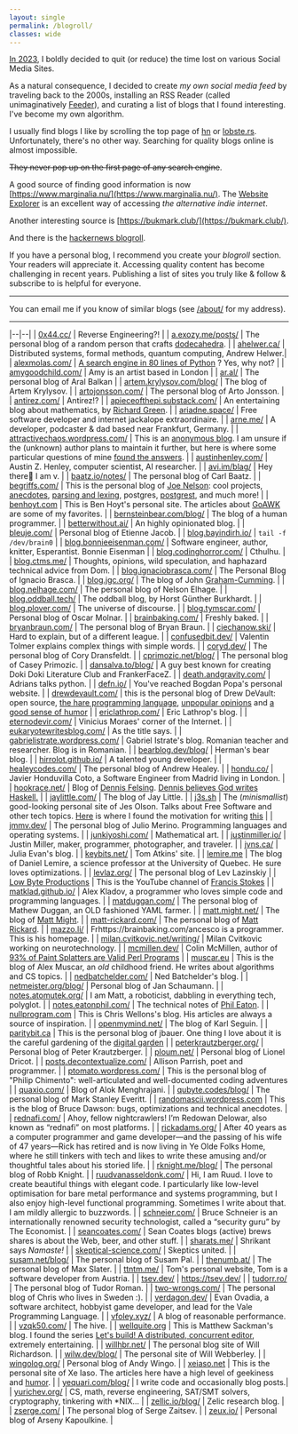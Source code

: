 ```yaml
---
layout: single
permalink: /blogroll/
classes: wide
---
```


[In 2023]({{site.url}}/2023/03/10/social-media-quit), I boldly decided to quit (or reduce) the time lost on various Social Media Sites. 

As a natural consequence, I decided to create *my own social media feed* by traveling back to the 2000s, installing an RSS Reader (called unimaginatively [Feeder](https://f-droid.org/packages/com.nononsenseapps.feeder/)), and curating a list of blogs that I found interesting. I've become my own algorithm.

I usually find blogs I like by scrolling the top page of [hn](https://news.ycombinator.com/) or [lobste.rs](https://lobste.rs/). Unfortunately, there's no other way. Searching for quality blogs online is almost impossible. 

~~They never pop up on the first page of any search engine~~.

A good source of finding good information is now [https://www.marginalia.nu/](https://www.marginalia.nu/). The [Website Explorer](https://explore.marginalia.nu/view) is an excellent way of accessing *the alternative indie internet*.

Another interesting source is [https://bukmark.club/](https://bukmark.club/).

And there is the [hackernews blogroll](https://dm.hn/).

If you have a personal blog, I recommend you create your *blogroll* section. Your readers will appreciate it. Accessing quality content has become challenging in recent years. Publishing a list of sites you truly like & follow & subscribe to is helpful for everyone.

---

You can email me if you know of similar blogs (see [/about/]({{site.url}}/about) for my address). 

---

|--|--|
| [0x44.cc/](https://0x44.cc/) | Reverse Engineering?! |
| [a.exozy.me/posts/](https://a.exozy.me/posts/) | The personal blog of a random person that crafts [dodecahedra](https://a.exozy.me/projects/dodecahedra). |
| [ahelwer.ca/](https://ahelwer.ca/) | Distributed systems, formal methods, quantum computing, Andrew Helwer.|
| [alexmolas.com/](https://www.alexmolas.com/blog.html) | [A search engine in 80 lines of Python](https://www.alexmolas.com/2024/02/05/a-search-engine-in-80-lines.html) ? Yes, why not? |
| [amygoodchild.com/](https://www.amygoodchild.com/) | Amy is an artist based in London |
| [ar.al/](https://ar.al/) | The personal blog of Aral Balkan |
| [artem.krylysov.com/blog/](https://artem.krylysov.com/blog/) | The blog of Artem Krylysov. |
| [artojonsson.com/](https://www.artojonsson.com/) | The personal blog of Arto Jonsson. | 
| [antirez.com/](http://antirez.com/) | Antirez!? |
| [apieceofthepi.substack.com/](https://apieceofthepi.substack.com/) | An entertaining blog about mathematics, by [Richard Green](https://math.colorado.edu/~rmg/). |
| [ariadne.space/](https://ariadne.space/) | Free software developer and internet jackalope extraordinaire. |
| [arne.me/](https://arne.me/) | A developer, podcaster & dad based near Frankfurt, Germany. |
| [attractivechaos.wordpress.com/](https://attractivechaos.wordpress.com/) | This is an [anonymous blog](https://attractivechaos.wordpress.com/about/). I am unsure if the (unknown) author plans to maintain it further, but here is where some particular questions of mine [found the answers](https://attractivechaos.wordpress.com/2019/12/28/deletion-from-hash-tables-without-tombstones/). |
| [austinhenley.com/](https://austinhenley.com/) | Austin Z. Henley, computer scientist, AI researcher. |
| [avi.im/blag/](https://avi.im/blag/) | Hey there👋 I am v. |
| [baatz.io/notes/](https://baatz.io/notes/) | The personal blog of Carl Baatz. |
| [begriffs.com/](https://begriffs.com/) | This is the personal blog of [Joe Nelson](https://github.com/begriffs): cool projects, [anecdotes](https://begriffs.com/posts/2018-11-15-c-portability.html), [parsing and lexing](https://begriffs.com/posts/2021-11-28-practical-parsing.html), postgres, [postgrest](https://begriffs.com/posts/2015-10-02-postgrest-workshop.html), and much more! |
| [benhoyt.com](https://benhoyt.com/writings/) | This is Ben Hoyt's personal site. The articles about [GoAWK](https://github.com/benhoyt/goawk) are some of my favorites. |
| [bernsteinbear.com/blog/](https://bernsteinbear.com/blog/) | The blog of a human programmer. |
| [betterwithout.ai/](https://betterwithout.ai/) | An highly opinionated blog. |
| [bleuje.com/](https://bleuje.com/about/) | Personal blog of Etienne Jacob. | 
| [blog.bayindirh.io/](https://blog.bayindirh.io/) | `tail -f /dev/brain0` |
| [blog.bonnieeisenman.com/](https://blog.bonnieeisenman.com/) | Software engineer, author, knitter, Esperantist. Bonnie Eisenman |
| [blog.codinghorror.com/](https://blog.codinghorror.com/) | Cthulhu. |
| [blog.ctms.me/](https://blog.ctms.me/) | Thoughts, opinions, wild speculation, and haphazard technical advice from Dom. |
| [blog.ignaciobrasca.com/](https://blog.ignaciobrasca.com/) | The Personal Blog of Ignacio Brasca. |
| [blog.jgc.org/](https://blog.jgc.org/) | The blog of John [Graham-Cumming](https://jgc.org/). |
| [blog.nelhage.com/](https://blog.nelhage.com/) | The personal blog of Nelson Elhage. |
| [blog.oddball.tech/](https://blog.oddball.tech/) | The oddball blog, by Horst Günther Burkhardt. |
| [blog.plover.com/](https://blog.plover.com/) | The universe of discourse. | 
| [blog.tymscar.com/](https://blog.tymscar.com/) | Personal blog of Oscar Molnar. |
| [brainbaking.com/](https://brainbaking.com/) | Freshly baked. |
| [bryanbraun.com/](https://www.bryanbraun.com/) | The personal blog of Bryan Braun. |
| [ciechanow.ski/](https://ciechanow.ski/) | Hard to explain, but of a different league. |
| [confusedbit.dev/](https://confusedbit.dev/) | Valentin Tolmer explains complex things with simple words. |
| [coryd.dev/](https://coryd.dev/) | The personal blog of Cory Dransfeldt. |
| [cprimozic.net/blog/](https://cprimozic.net/blog/) | The personal blog of Casey Primozic. |
| [dansalva.to/blog/](https://dansalva.to/blog/) | A guy best known for creating Doki Doki Literature Club and FrankerFaceZ. |
| [death.andgravity.com/](https://death.andgravity.com/) | Adrians talks python. |
| [defn.io/](https://defn.io/) | You've reached Bogdan Popa's personal website. |
| [drewdevault.com/](https://drewdevault.com/) | this is the personal blog of Drew DeVault: open source, [the hare programming language](https://harelang.org/), [unpopular opinions](https://drewdevault.com/2022/10/03/Does-Rust-belong-in-Linux.html) and [a good sense of humor](https://drewdevault.com/2021/11/16/Cash-for-leftpad.html) |
| [ericlathrop.com/](https://www.ericlathrop.com/) | Eric Lathrop's blog. |
| [eternodevir.com/](https://eternodevir.com/) | Vinicius Moraes' corner of the Internet. |
| [eukaryotewritesblog.com/](https://eukaryotewritesblog.com/) | As the title says. |
| [gabrielistrate.wordpress.com/](https://gabrielistrate.wordpress.com/) | Gabriel Istrate's blog. Romanian teacher and researcher. Blog is in Romanian. |
| [bearblog.dev/blog/](https://herman.bearblog.dev/blog/) | Herman's bear blog. |
| [hirrolot.github.io/](https://hirrolot.github.io/) | A talented young developer. |
| [healeycodes.com/](https://healeycodes.com/) | The personal blog of Andrew Healey. |
| [hondu.co/](https://hondu.co/) | Javier Honduvilla Coto, a Software Engineer from Madrid living in London. |
| [hookrace.net/](https://hookrace.net/) | Blog of [Dennis Felsing](https://dennis.felsing.org/). [Dennis believes God writes Haskell.](https://hookrace.net/blog/god-writes-haskell/) |
| [jaylittle.com/](https://jaylittle.com/) | The blog of Jay Little. |
| [j3s.sh](https://j3s.sh) | The (*minismallist*) good-looking personal site of Jes Olson. Talks about Free Software and other tech topics. [Here](https://j3s.sh/thought/my-website-is-one-binary.html) is where I found the motivation for writing [this]({{site.url}}/2022/04/10/a-blog-that-is-a-single-executable-binary) |
| [jmmv.dev/](https://jmmv.dev/blog.html) | The personal blog of Julio Merino. Programming languages and operating systems. |
| [junkiyoshi.com/](https://junkiyoshi.com/) | Mathematical art. |
| [justinmiller.io/](https://justinmiller.io/) | Justin Miller, maker, programmer, photographer, and traveler. |
| [jvns.ca/](https://jvns.ca/) | Julia Evan's blog. |
| [keybits.net/](https://www.keybits.net/) | Tom Atkins' site. |
| [lemire.me](https://lemire.me/blog/) | The blog of Daniel Lemire, a science professor at the University of Quebec. He sure loves optimizations. |
| [levlaz.org/](https://levlaz.org/) | The personal blog of Lev Lazinskiy |
| [Low Byte Productions](https://www.youtube.com/c/lowleveljavascript) | This is the YouTube channel of [Francis Stokes](https://github.com/francisrstokes) |
| [matklad.github.io/](https://matklad.github.io/) | Alex Kladov, a programmer who loves simple code and programming languages. |
| [matduggan.com/](https://matduggan.com/) | The personal blog of Mathew Duggan, an OLD fashioned YAML farmer. |
| [matt.might.net/](https://matt.might.net/articles/) | The blog of [Matt Might](https://matt.might.net/articles/). |
| [matt-rickard.com/](https://matt-rickard.com/) | The personal blog of [Matt Rickard](https://matt-rickard.com/). |
| [mazzo.li/](https://mazzo.li/archive.html) | Frhttps://brainbaking.com/ancesco is a programmer. This is his homepage. |
| [milan.cvitkovic.net/writing/](https://milan.cvitkovic.net/writing/) | Milan Cvitkovic working on neurotechnology. |
| [mcmillen.dev/](https://www.mcmillen.dev/) | Colin McMillen, author of [93% of Paint Splatters are Valid Perl Programs](https://www.mcmillen.dev/sigbovik/) |
| [muscar.eu](https://muscar.eu/) | This is the blog of Alex Muscar, an *old* childhood friend. He writes about algorithms and CS topics. | 
| [nedbatchelder.com/](https://nedbatchelder.com/) | Ned Batchelder's blog. | 
| [netmeister.org/blog/](https://www.netmeister.org/blog/) | Personal blog of Jan Schaumann. |
| [notes.atomutek.org/](https://notes.atomutek.org/) | I am Matt, a roboticist, dabbling in everything tech, polyglot. |
| [notes.eatonphil.com/](https://notes.eatonphil.com/) | The technical notes of [Phil Eaton](https://eatonphil.com/). |
| [nullprogram.com](https://nullprogram.com/) | This is Chris Wellons's blog. His articles are always a source of inspiration. |
| [openmymind.net/](https://www.openmymind.net/) | The blog of Karl Seguin. |
| [paritybit.ca](https://www.paritybit.ca/) | This is the personal blog of jbauer. One thing I love about it is the careful gardening of the [digital garden](https://www.paritybit.ca/garden/) |
| [peterkrautzberger.org/](https://www.peterkrautzberger.org/) | Personal blog of Peter Krautzberger. |
| [ploum.net/](https://ploum.net/index_en.html) | Personal blog of Lionel Dricot. |
| [posts.decontextualize.com/](https://posts.decontextualize.com/) | Allison Parrish, poet and programmer. |
| [ptomato.wordpress.com/](https://ptomato.wordpress.com/) | This is the personal blog of "Philip Chimento": well-articulated and well-documented coding adventures |
| [quaxio.com/](https://www.quaxio.com/) | Blog of Alok Menghrajani. |
| [qubyte.codes/blog/](https://qubyte.codes/blog/) | The personal blog of Mark Stanley Everitt. |
| [randomascii.wordpress.com](https://randomascii.wordpress.com) | This is the blog of Bruce Dawson: bugs, optimizations and technical anecdotes. |
| [rednafi.com/](https://rednafi.com/) | Ahoy, fellow nightcrawlers! I’m Redowan Delowar, also known as “rednafi” on most platforms. |
| [rickadams.org/](https://rickadams.org/) | After 40 years as a computer programmer and game developer—and the passing of his wife of 47 years—Rick has retired and is now living in Ye Olde Folks Home, where he still tinkers with tech and likes to write these amusing and/or thoughtful tales about his storied life. |
| [rknight.me/blog/](https://rknight.me/blog/) | The personal blog of Robb Knight. | 
| [ruudvanasseldonk.com/](https://ruudvanasseldonk.com/) | Hi, I am Ruud. I love to create beautiful things with elegant code. I particularly like low-level optimisation for bare metal performance and systems programming, but I also enjoy high-level functional programming. Sometimes I write about that. I am mildly allergic to buzzwords. |
| [schneier.com/](https://www.schneier.com/) | Bruce Schneier is an internationally renowned security technologist, called a “security guru” by The Economist. |
| [seancoates.com/](https://seancoates.com/) |  Sean Coates blogs (active) brews shares is about the Web, beer, and other stuff. |
| [sharats.me/](https://sharats.me/) | Shrikant says *Namaste!* |
| [skeptical-science.com/](http://skeptical-science.com/) | Skeptics united. |
| [susam.net/blog/](https://susam.net/blog/) | The personal blog of Susam Pal. |
| [thenumb.at/](https://thenumb.at/) | The personal blog of Max Slater. |
| [ttntm.me/](https://ttntm.me/) | Tom's personal website, Tom is a software developer from Austria. |
| [tsev.dev/](https://tsev.dev/) | https://tsev.dev/ |
| [tudorr.ro/](https://tudorr.ro/) | The personal blog of Tudor Roman. |
| [two-wrongs.com/](https://two-wrongs.com/) | The personal blog of Chris who lives in Sweden :). |
| [verdagon.dev/](https://verdagon.dev/) | Evan Ovadia, a software architect, hobbyist game developer, and lead for the Vale Programming Language. |
| [vfoley.xyz/](https://vfoley.xyz/) | A blog of reasonable performance. |
| [vzqk50.com/](https://www.vzqk50.com/) | The hive. |
| [wellquite.org](https://wellquite.org/) | This is Matthew Sackman's blog. I found the series [Let's build! A distributed, concurrent editor](https://wellquite.org/posts/lets_build/edist_intro/), extremely entertaining. |
| [willhbr.net/](https://willhbr.net/) | The personal blog site of Will Richardson. |
| [wilw.dev/blog/](https://wilw.dev/blog/) | The personal site of Will Webberley. |
| [wingolog.org/](http://wingolog.org/) | Personal blog of Andy Wingo. |
| [xeiaso.net](https://xeiaso.net/blog) | This is the personal site of Xe Iaso. The articles here have a high level of geekiness and [humor](https://xeiaso.net/blog/sleeping-the-technical-interview). |
| [yequari.com/blog/](https://yequari.com/blog/) | I write code and occasionally blog posts.|
| [yurichev.org/](https://yurichev.org/blog.html) | CS, math, reverse engineering, SAT/SMT solvers, cryptography, tinkering with *NIX... |
| [zellic.io/blog/](https://www.zellic.io/blog/) | Zelic research blog. |
| [zserge.com/](https://zserge.com/) | The personal blog of Serge Zaitsev. |
| [zeux.io/](https://zeux.io/) | Personal blog of Arseny Kapoulkine. |








